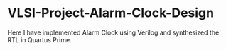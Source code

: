 # VLSI-Project-Alarm-Clock-Design
Here I have implemented Alarm Clock using Verilog and synthesized the RTL in Quartus Prime.
